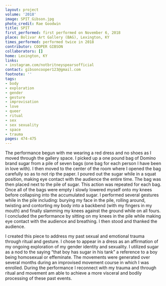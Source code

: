 ```yaml
---
layout: project
volume: '2018'
image: SPIT_Gibson.jpg
photo_credit: Rae Goodwin
title: SPIT
first_performed: first performed on November 6, 2018
place: Bolivar Art Gallery (BAG), Lexington, KY
times_performed: performed twice in 2018
contributor: COOPER GIBSON
collaborators: []
home: Lexington, KY
links:
- instagram.com/notbritneyspearsofficial
contact: gibsoncooper123@gmail.com
footnote: ''
tags:
- body
- exploration
- gender
- gesture
- improvisation
- love
- queer
- ritual
- sex
- sex sexuality
- space
- trauma
pages: 474-475
---
```




The performance begun with me wearing a red dress and no shoes as I moved through the gallery space. I picked up a one pound bag of Domino brand sugar from a pile of seven bags (one bag for each person I have been in love with). I then moved to the center of the room where I opened the bag carefully so as to not rip the paper. I poured out the sugar while in a squat position, making eye contact with the audience the entire time. The bag was then placed next to the pile of sugar. This action was repeated for each bag. Once all of the bags were empty I slowly lowered myself onto my knees before collapsing into the accumulated sugar. I performed several gestures while in the pile including: burying my face in the pile, rolling around, twisting and contorting my body into a backbend (with my fingers in my mouth) and finally slamming my knees against the ground while on all fours. I concluded the performance by sitting on my knees in the pile while making eye contact with the audience and breathing. I then stood and thanked the audience.

I created this piece to address my past sexual and emotional trauma through ritual and gesture. I chose to appear in a dress as an affirmation of my ongoing exploration of my gender identity and sexuality. I utilized sugar as a nod to the saying “that boy has sugar in his tank” a reference to a boy being homosexual or effeminate. The movements were generated over several months during an improvised movement course in which I was enrolled. During the performance I reconnect with my trauma and through ritual and movement am able to achieve a more visceral and bodily processing of these past events.
